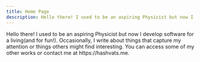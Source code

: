```yaml
---
title: Home Page
description: Hello there! I used to be an aspiring Physicist but now I develop software for a living(and for fun!).
---
```


<section>
    <p class="">
        Hello there! I used to be an aspiring Physicist but now I
        develop software for a living(and for fun!). Occasionally, I
        write about things that capture my attention or things
        others might find interesting. You can access some of my
        other works or contact me at https://hashvats.me.
    </p>
    <!--
    <h2>Math, Physics and CS</h2>
    -->
</section>
<section
    class="full-width absolute max-h-full overflow-hidden row-span-full opacity-70 -z-10"
>
    <canvas id="my_image" class="overflow-hidden w-full h-full"></canvas>
</section>

